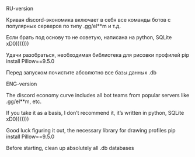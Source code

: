 RU-version

Кривая discord-экономика включает в себя все команды ботов с популярных серверов по типу .gg/el**m и т.д.

Если брать под основу то не советую, написана на python, SQLite xD0)))))))

Удачи разобраться, необходимая библиотека для рисовки профилей pip install Pillow==9.5.0

Перед запуском почистите абсолютно все базы данных .db

ENG-version

The discord economy curve includes all bot teams from popular servers like .gg/el**m, etc.

If you take it as a basis, I don’t recommend it, it’s written in python, SQLite xD0)))))))

Good luck figuring it out, the necessary library for drawing profiles pip install Pillow==9.5.0

Before starting, clean up absolutely all .db databases

